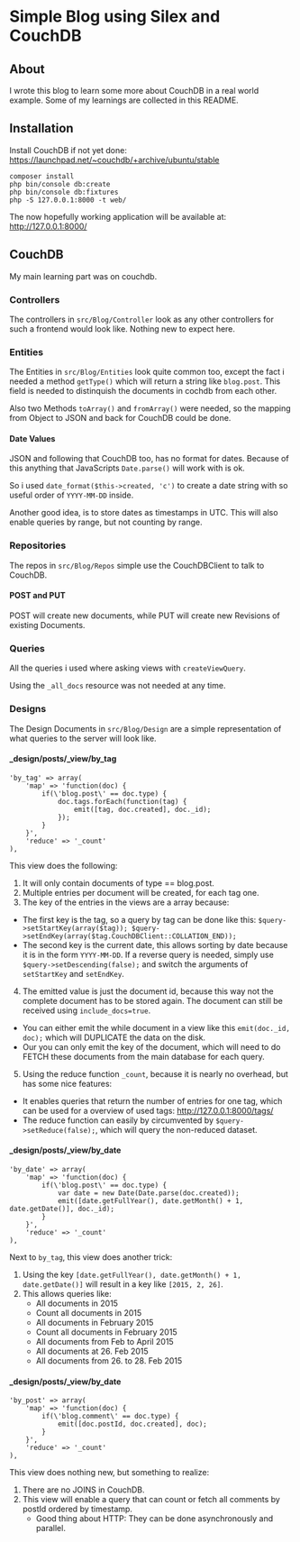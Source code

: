 # Simple Blog using Silex and CouchDB

## About

I wrote this blog to learn some more about CouchDB in a real world example.
Some of my learnings are collected in this README.

## Installation

Install CouchDB if not yet done: https://launchpad.net/~couchdb/+archive/ubuntu/stable

```
composer install
php bin/console db:create
php bin/console db:fixtures
php -S 127.0.0.1:8000 -t web/
```

The now hopefully working application will be available at: http://127.0.0.1:8000/

## CouchDB

My main learning part was on couchdb.


### Controllers

The controllers in `src/Blog/Controller` look as any other controllers for such a frontend would look like. Nothing new to expect here.

### Entities

The Entities in `src/Blog/Entities` look quite common too, except the fact i needed a method `getType()` which will return a string like `blog.post`. This field is needed to distinquish the documents in cochdb from each other.

Also two Methods `toArray()` and `fromArray()` were needed, so the mapping from Object to JSON and back for CouchDB could be done.

#### Date Values

JSON and following that CouchDB too, has no format for dates. Because of this anything that JavaScripts `Date.parse()` will work with is ok.

So i used `date_format($this->created, 'c')` to create a date string with so useful order of `YYYY-MM-DD` inside.

Another good idea, is to store dates as timestamps in UTC. This will also enable queries by range, but not counting by range.

### Repositories

The repos in `src/Blog/Repos` simple use the CouchDBClient to talk to CouchDB.

#### POST and PUT

POST will create new documents, while PUT will create new Revisions of existing Documents.

### Queries

All the queries i used where asking views with `createViewQuery`.

Using the `_all_docs` resource was not needed at any time.

### Designs

The Design Documents in `src/Blog/Design` are a simple representation of what queries to the server will look like.

#### _design/posts/_view/by_tag

```
'by_tag' => array(
    'map' => 'function(doc) {
        if(\'blog.post\' == doc.type) {
            doc.tags.forEach(function(tag) {
                emit([tag, doc.created], doc._id);
            });
        }
    }',
    'reduce' => '_count'
),
```

This view does the following:

1. It will only contain documents of type == blog.post.
2. Multiple entries per document will be created, for each tag one.
3. The key of the entries in the views are a array because:
  * The first key is the tag, so a query by tag can be done like this:
        ```
        $query->setStartKey(array($tag));
        $query->setEndKey(array($tag.CouchDBClient::COLLATION_END));
        ```
  * The second key is the current date, this allows sorting by date because it is in the form `YYYY-MM-DD`.
      If a reverse query is needed, simply use `$query->setDescending(false);` and switch the arguments of `setStartKey` and `setEndKey`.
4. The emitted value is just the document id, because this way not the complete document has to be stored again.
   The document can still be received using `include_docs=true`.
  * You can either emit the while document in a view like this `emit(doc._id, doc);` which will DUPLICATE the data on the disk.
  * Our you can only emit the key of the document, which will need to do FETCH these documents from the main database for each query.
5. Using the reduce function `_count`, because it is nearly no overhead, but has some nice features:
  * It enables queries that return the number of entries for one tag, which can be used for a overview of used tags: http://127.0.0.1:8000/tags/
  * The reduce function can easily by circumvented by `$query->setReduce(false);`, which will query the non-reduced dataset.


#### _design/posts/_view/by_date

```
'by_date' => array(
    'map' => 'function(doc) {
        if(\'blog.post\' == doc.type) {
            var date = new Date(Date.parse(doc.created));
            emit([date.getFullYear(), date.getMonth() + 1, date.getDate()], doc._id);
        }
    }',
    'reduce' => '_count'
),
```

Next to `by_tag`, this view does another trick:

1. Using the key `[date.getFullYear(), date.getMonth() + 1, date.getDate()]` will result in a key like `[2015, 2, 26]`.
2. This allows queries like:
    * All documents in 2015
    * Count all documents in 2015
    * All documents in February 2015
    * Count all documents in February 2015
    * All documents from Feb to April 2015
    * All documents at 26. Feb 2015
    * All documents from 26. to 28. Feb 2015


#### _design/posts/_view/by_date

```
'by_post' => array(
    'map' => 'function(doc) {
        if(\'blog.comment\' == doc.type) {
            emit([doc.postId, doc.created], doc);
        }
    }',
    'reduce' => '_count'
),
```

This view does nothing new, but something to realize:

1. There are no JOINS in CouchDB.
2. This view will enable a query that can count or fetch all comments by postId ordered by timestamp.
    * Good thing about HTTP: They can be done asynchronously and parallel.

